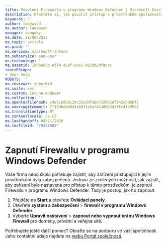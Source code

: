```yaml
---
title: Povolení Firewallu v programu Windows Defender | Microsoft Docs
description: Přečtěte si, jak povolit přístup k prostředkům společnosti pro zařízení s Windows 10 zapnutím brány firewall.
keywords: ''
author: lenewsad
ms.author: lanewsad
manager: dougeby
ms.date: 11/06/2017
ms.topic: article
ms.prod: ''
ms.service: microsoft-intune
ms.subservice: end-user
ms.technology: ''
ms.assetid: 1ed8456c-ef70-429f-9c65-081bb2dfa6ac
searchScope:
- User help
ROBOTS: ''
ms.reviewer: shburbid
ms.suite: ems
ms.custom: intune-enduser
ms.collection: ''
ms.openlocfilehash: c4871e8b9130c32cddfe6d7329b16f142ab0ebf7
ms.sourcegitcommit: 7f17d6eb9dd41b031a6af4148863d2ffc4f49551
ms.translationtype: MT
ms.contentlocale: cs-CZ
ms.lasthandoff: 04/21/2020
ms.locfileid: "79327583"
---
```

# <a name="turn-on-your-windows-defender-firewall"></a>Zapnutí Firewallu v programu Windows Defender

Vaše firma nebo škola potřebuje zajistit, aby zařízení přistupující k jejím prostředkům byla zabezpečená. Jednou ze zvolených možností, jak zajistit, aby zařízení byla nastavená pro přístup k těmto prostředkům, je zapnutí Firewallu v programu Windows Defender. Tady je postup, jak ho zapnout:

1. Přejděte na **Start** a otevřete **Ovládací panely**.
2. Otevřete **systém a zabezpečení** > **firewall v programu Windows Defender**.
3. Vyberte **Upravit nastavení** > **zapnout nebo vypnout bránu Windows Firewall** pro domény, privátní a veřejné sítě.

Potřebujete ještě další pomoc? Obraťte se na podporu ve vaší společnosti. Jeho kontaktní údaje najdete na [webu Portál společnosti](https://go.microsoft.com/fwlink/?linkid=2010980).
